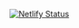 [![Netlify Status](https://api.netlify.com/api/v1/badges/5ae5a3f4-6549-476d-94fb-bfd729632c74/deploy-status)](https://app.netlify.com/sites/fatecore/deploys)
